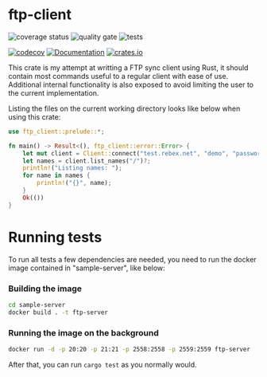 # ftp-client
![coverage status](https://github.com/aaneto/ftp-client/workflows/Coverage/badge.svg)
![quality gate](https://github.com/aaneto/ftp-client/workflows/Quality%20Gate/badge.svg)
![tests](https://github.com/aaneto/ftp-client/workflows/Tests/badge.svg)

[![codecov](https://codecov.io/gh/aaneto/ftp-client/branch/master/graph/badge.svg)](https://codecov.io/gh/aaneto/ftp-client)
[![Documentation](https://docs.rs/ftp-client/badge.svg)](https://docs.rs/ftp-client)
[![crates.io](https://img.shields.io/crates/v/ftp-client.svg)](https://crates.io/crates/ftp-client)

This crate is my attempt at writting a FTP sync client using Rust, it should contain most commands useful to a regular client with ease of use. Additional internal functionality is also exposed to avoid limiting the user to the current implementation.

Listing the files on the current working directory looks like below when using this crate:

```rust
use ftp_client::prelude::*;

fn main() -> Result<(), ftp_client::error::Error> {
    let mut client = Client::connect("test.rebex.net", "demo", "password")?;
    let names = client.list_names("/")?;
    println!("Listing names: ");
    for name in names {
        println!("{}", name);
    }
    Ok(())
}
```

# Running tests

To run all tests a few dependencies are needed, you need to run the docker image contained in "sample-server", like below:

### Building the image
```bash
cd sample-server
docker build . -t ftp-server
```

### Running the image on the background

```bash
docker run -d -p 20:20 -p 21:21 -p 2558:2558 -p 2559:2559 ftp-server
```

After that, you can run ```cargo test``` as you normally would.
